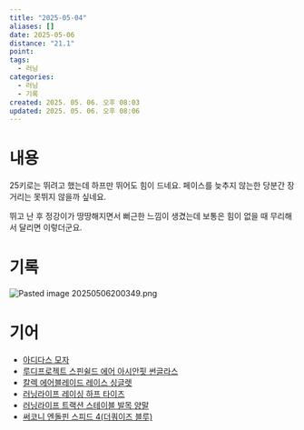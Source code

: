 ```yaml
---
title: "2025-05-04"
aliases: []
date: 2025-05-06
distance: "21.1"
point:
tags:
  - 러닝
categories:
  - 러닝
  - 기록
created: 2025. 05. 06. 오후 08:03
updated: 2025. 05. 06. 오후 08:06
---
```


# 내용

25키로는 뛰려고 했는데 하프만 뛰어도 힘이 드네요. 페이스를 늦추지 않는한 당분간 장거리는 못뛰지 않을까 싶네요.

뛰고 난 후 정강이가 땅땅해지면서 뻐근한 느낌이 생겼는데 보통은 힘이 없을 때 무리해서 달리면 이렇더군요.

# 기록

![Pasted image 20250506200349.png](/images/Pasted%20image%2020250506200349.png)

# 기어

- [아디다스 모자](/posts/아디다스-모자)
- [루디프로젝트 스핀쉴드 에어 아시안핏 썬글라스](/posts/루디프로젝트-스핀쉴드-에어-아시안핏-썬글라스)
- [칼렉 에어블레이드 레이스 싱글렛](/posts/칼렉-에어블레이드-레이스-싱글렛)
- [러닝라이프 레이싱 하프 타이즈](/posts/러닝라이프-레이싱-하프-타이즈)
- [러닝라이프 트랙션 스테이블 발목 양말](/posts/러닝라이프-트랙션-스테이블-발목-양말)
- [써코니 엔돌핀 스피드 4(더쿼이즈 블루)](/posts/써코니-엔돌핀-스피드-4(더쿼이즈-블루))
